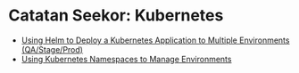 # Catatan Seekor: Kubernetes

* [Using Helm to Deploy a Kubernetes Application to Multiple Environments \(QA/Stage/Prod\)](https://codefresh.io/helm-tutorial/helm-deployment-environments/)
* [Using Kubernetes Namespaces to Manage Environments](https://kubernetes.io/blog/2015/08/using-kubernetes-namespaces-to-manage/)

